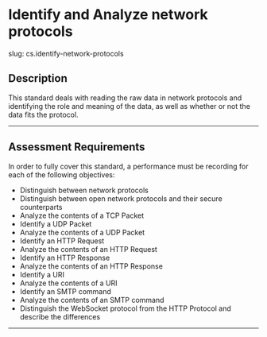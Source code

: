 # Identify and Analyze network protocols

slug: cs.identify-network-protocols

## Description
This standard deals with reading the raw data in network protocols and identifying the role and meaning of the data, as well as whether or not the data fits the protocol.



---
## Assessment Requirements
In order to fully cover this standard, a performance must be recording for each of the following objectives:

- Distinguish between network protocols
- Distinguish between open network protocols and their secure counterparts
- Analyze the contents of a TCP Packet
- Identify a UDP Packet
- Analyze the contents of a UDP Packet
- Identify an HTTP Request
- Analyze the contents of an HTTP Request
- Identify an HTTP Response
- Analyze the contents of an HTTP Response
- Identify a URI
- Analyze the contents of a URI
- Identify an SMTP command
- Analyze the contents of an SMTP command
- Distinguish the WebSocket protocol from the HTTP Protocol and describe the differences



---    
